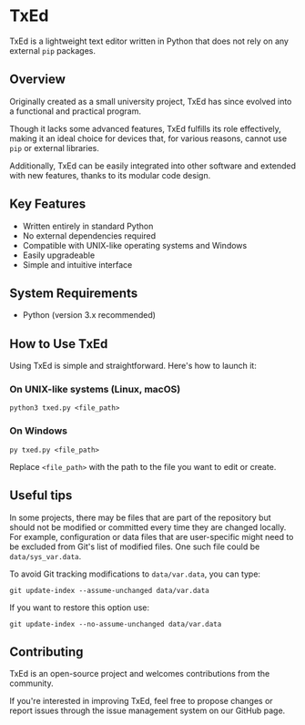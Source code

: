 # TxEd

TxEd is a lightweight text editor written in Python that does not rely on any 
external `pip` packages.

## Overview

Originally created as a small university project, TxEd has since evolved into 
a functional and practical program.

Though it lacks some advanced features, TxEd fulfills its role effectively, 
making it an ideal choice for devices that, for various reasons, cannot use 
`pip` or external libraries.

Additionally, TxEd can be easily integrated into other software and extended 
with new features, thanks to its modular code design.

## Key Features

- Written entirely in standard Python
- No external dependencies required
- Compatible with UNIX-like operating systems and Windows
- Easily upgradeable
- Simple and intuitive interface

## System Requirements

- Python (version 3.x recommended)

## How to Use TxEd

Using TxEd is simple and straightforward. Here's how to launch it:

### On UNIX-like systems (Linux, macOS)

```
python3 txed.py <file_path>
```

### On Windows

```
py txed.py <file_path>
```

Replace `<file_path>` with the path to the file you want to edit or create.

## Useful tips

In some projects, there may be files that are part of the repository but 
should not be modified or committed every time they are changed locally. For 
example, configuration or data files that are user-specific might need to be 
excluded from Git's list of modified files. One such file could be 
`data/sys_var.data`.

To avoid Git tracking modifications to `data/var.data`, you can type:

```git update-index --assume-unchanged data/var.data```

If you want to restore this option use:

```git update-index --no-assume-unchanged data/var.data```

## Contributing

TxEd is an open-source project and welcomes contributions from the community. 

If you're interested in improving TxEd, feel free to propose changes or report 
issues through the issue management system on our GitHub page.
